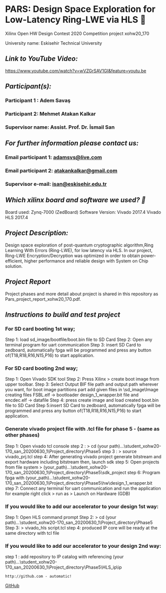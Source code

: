 # **PARS: Design Space Exploration for Low-Latency Ring-LWE via HLS :tiger:**

Xilinx Open HW Design Contest 2020 Competition  project  xohw20_170

University name: Eskisehir Technical University	

## *Link to YouTube Video:* 
https://www.youtube.com/watch?v=wVZGrSAV1GI&feature=youtu.be 

## *Participant(s):*
###   Participant 1 : Adem Savaş 
###   Participant 2:  Mehmet Atakan Kalkar
###   Supervisor name: Assist. Prof. Dr. İsmail San



## *For further information please contact us:*

###  Email participant 1: adamsvs@live.com

###  Email participant 2: atakankalkar@gmail.com

###   Supervisor e-mail: isan@eskisehir.edu.tr


 
 
 ## *Which xilinx board and software we used? :thinking:*
Board used: Zynq-7000 (ZedBoard)
Software Version: Vivado 2017.4
		  Vivado HLS 2017.4

## *Project Description:*

Design space exploration of post-quantum cryptographic algorithm,Ring Learning With Errors (Ring-LWE), for low latency via HLS.
In our project, Ring-LWE Encryption/Decryption was optimized in order to obtain power-efficient, higher performance 
and reliable design with System on Chip solution.
 
## *Project Report*
 Project phases and more detail about project is shared in this repository as Pars_project_report_xohw20_170.pdf.


## *Instructions to build and test project*


### For SD card booting 1st way;

Step 1: load sd_image/bootfile/boot.bin file to SD Card
Step 2: Open any terminal program for uart communication
Step 3: insert SD Card to zedboard, automatically fpga will be programmed
 and press any button of(T18,R18,R16,N15,P16) to start application.

### For SD card booting 2nd way;

Step 1: Open Vivado SDK tool
Step 2: Press Xilinx > create boot image from upper toolbar.
Step 3: Select Output BIF file path and output path wherever you want, for boot image partitions part
add given files in \sd_image\Image creating files
FSBL.elf -> bootloader
design_1_wrapper.bit file and encdec.elf -> datafile
Step 4: press create image and load created boot.bin file to SD Card
Step 5:insert SD Card to zedboard, automatically fpga will be programmed
 and press any button of(T18,R18,R16,N15,P16) to start application.

### Generate vivado project file with .tcl file for phase 5 - (same as other phases)

Step 1: Open vivado tcl console
step 2 :  > cd (your path)...\student_xohw20-170_san_20200630_1\Project_directory\Phase5
step 3 :  > source vivado_prj.tcl
step 4: After generating vivado project  generate bitstream and export hardware including bitstream then, launch sdk
step 5: Open projects from file system > (your_path)...\student_xohw20-170_san_20200630_1\Project_directory\Phase5\sdk_project
step 6: Program fpga with (your_path)...\student_xohw20-170_san_20200630_1\Project_directory\Phase5\hw\design_1_wrapper.bit
step 7: Connect any terminal for uart communication and run the application 
	for example right click > run as > Launch on Hardware (GDB)


### If you would like to add our accelerator to your design 1st way:

Step 1: Open HLS command prompt
Step 2:  > cd (your path)...\student_xohw20-170_san_20200630_1\Project_directory\Phase5
Step 3:  > vivado_hls script.tcl
step 4: produced IP core will be ready at the same directory with tcl file

### If you would like to add our accelerator to your design 2nd way:
step 1 : add repository to IP catalog with referencing
 				(your path)...\student_xohw20-170_san_20200630_1\Project_directory\Phase5\HLS_ip\ip
				
	http://github.com - automatic!
[GitHub](http://github.com)


